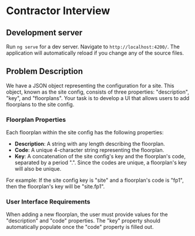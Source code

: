 # Contractor Interview

## Development server

Run `ng serve` for a dev server. Navigate to `http://localhost:4200/`. The application will automatically reload if you change any of the source files.

## Problem Description

We have a JSON object representing the configuration for a site. This object, known as the site config, consists of three properties: "description", "key", and "floorplans". Your task is to develop a UI that allows users to add floorplans to the site config.

### Floorplan Properties

Each floorplan within the site config has the following properties:

- **Description**: A string with any length describing the floorplan.
- **Code**: A unique 4-character string representing the floorplan.
- **Key**: A concatenation of the site config's key and the floorplan's code, separated by a period ".". Since the codes are unique, a floorplan's key will also be unique.

For example: If the site config key is "site" and a floorplan's code is "fp1", then the floorplan's key will be "site.fp1".

### User Interface Requirements

When adding a new floorplan, the user must provide values for the "description" and "code" properties. The "key" property should automatically populate once the "code" property is filled out.